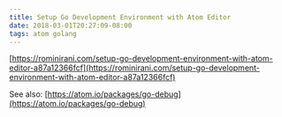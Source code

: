 ```yaml
---
title: Setup Go Development Environment with Atom Editor
date: 2018-03-01T20:27:09-08:00
tags: atom golang
---
```

[https://rominirani.com/setup-go-development-environment-with-atom-editor-a87a12366fcf](https://rominirani.com/setup-go-development-environment-with-atom-editor-a87a12366fcf)

See also:
[https://atom.io/packages/go-debug](https://atom.io/packages/go-debug)
